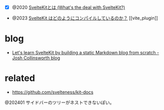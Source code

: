 - [x] @2020 [SvelteKitとは (What's the deal with SvelteKit?)](https://svelte.jp/blog/whats-the-deal-with-sveltekit)

- @2023 [SvelteKit はどのようにコンパイルしているのか？](https://blog.osstech.co.jp/posts/2023/11/how-sveltekit-compiles/)
[[vite_plugin]]

# blog

- [Let's learn SvelteKit by building a static Markdown blog from scratch - Josh Collinsworth blog](https://joshcollinsworth.com/blog/build-static-sveltekit-markdown-blog)

# related

- https://github.com/svelteness/kit-docs

@202401 サイドバーのツリーがネストできないぽい。

